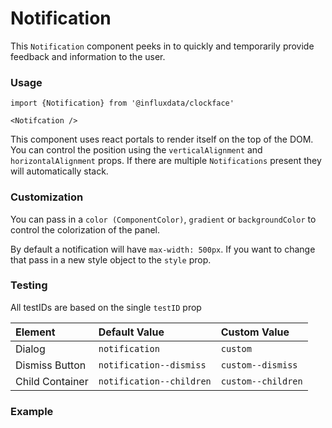 # Notification

This `Notification` component peeks in to quickly and temporarily provide feedback and information to the user.

### Usage

```tsx
import {Notification} from '@influxdata/clockface'
```

```tsx
<Notifcation />
```

This component uses react portals to render itself on the top of the DOM. You can control the position using the `verticalAlignment` and `horizontalAlignment` props. If there are multiple `Notifications` present they will automatically stack.

### Customization

You can pass in a `color (ComponentColor)`, `gradient` or `backgroundColor` to control the colorization of the panel.

By default a notification will have `max-width: 500px`. If you want to change that pass in a new style object to the `style` prop.

### Testing

All testIDs are based on the single `testID` prop

| Element         | Default Value            | Custom Value       |
| :-------------- | :----------------------- | :----------------- |
| Dialog          | `notification`           | `custom`           |
| Dismiss Button  | `notification--dismiss`  | `custom--dismiss`  |
| Child Container | `notification--children` | `custom--children` |

### Example

<!-- STORY -->

<!-- STORY HIDE START -->

<!-- STORY HIDE END -->

<!-- PROPS -->
